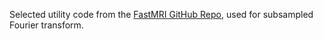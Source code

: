 Selected utility code from the [FastMRI GitHub Repo](https://github.com/facebookresearch/fastMRI),
used for subsampled Fourier transform.
